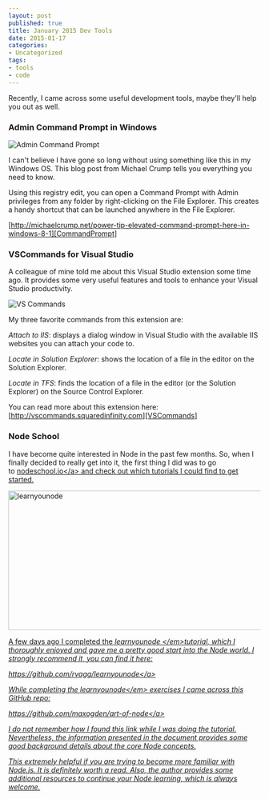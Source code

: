 ```yaml
---
layout: post
published: true
title: January 2015 Dev Tools
date: 2015-01-17
categories:
- Uncategorized
tags:
- tools
- code
---
```

[CommandPrompt]: http://michaelcrump.net/power-tip-elevated-command-prompt-here-in-windows-8-1 "Admin Command Prompt"
[VSCommands]: http://vscommands.squaredinfinity.com "VS Commands"

Recently, I came across some useful development tools, maybe they'll help you out as well.

### Admin Command Prompt in Windows ###

<img class="img-responsive" src="http://www.rolspace.com/wp-content/uploads/2015/01/cmdpromptfolder.png" alt="Admin Command Prompt" />

I can't believe I have gone so long without using something like this in my Windows OS. This blog post from Michael Crump tells you everything you need to know.

Using this registry edit, you can open a Command Prompt with Admin privileges from any folder by right-clicking on the File Explorer. This creates a handy shortcut that can be launched anywhere in the File Explorer.

<!--more-->

[http://michaelcrump.net/power-tip-elevated-command-prompt-here-in-windows-8-1][CommandPrompt]

### VSCommands for Visual Studio ###

A colleague of mine told me about this Visual Studio extension some time ago. It provides some very useful features and tools to enhance your Visual Studio productivity.

<img class="img-responsive" src="http://www.rolspace.com/wp-content/uploads/2015/01/vscommandlocate.png" alt="VS Commands" />

My three favorite commands from this extension are:

*Attach to IIS*: displays a dialog window in Visual Studio with the available IIS websites you can attach your code to.

*Locate in Solution Explorer*: shows the location of a file in the editor on the Solution Explorer.

*Locate in TFS*: finds the location of a file in the editor (or the Solution Explorer) on the Source Control Explorer.

You can read more about this extension here: [http://vscommands.squaredinfinity.com][VSCommands]


### Node School ###

I have become quite interested in Node in the past few months. So, when I finally decided to really get into it, the&nbsp;first thing I did was to go to&nbsp;<a href="http:&#47;&#47;nodeschool.io&#47;">nodeschool.io<&#47;a>&nbsp;and check out which tutorials I could find&nbsp;to get started.</p>
<p><img class="aligncenter wp-image-495 size-full" src="http:&#47;&#47;www.rolspace.com&#47;wp-content&#47;uploads&#47;2015&#47;01&#47;learnyounode1.png" alt="learnyounode" width="565" height="279" &#47;></p>
<p>A few days ago I completed the <em>learnyounode <&#47;em>tutorial, which I thoroughly enjoyed and gave me a pretty good start into the Node world. I strongly recommend it, you can find it&nbsp;here:</p>
<p><a href="https:&#47;&#47;github.com&#47;rvagg&#47;learnyounode">https:&#47;&#47;github.com&#47;rvagg&#47;learnyounode<&#47;a></p>
<p>While completing the <em>learnyounode<&#47;em>&nbsp;exercises&nbsp;I came across this GitHub repo:</p>
<p><a href="https:&#47;&#47;github.com&#47;maxogden&#47;art-of-node">https:&#47;&#47;github.com&#47;maxogden&#47;art-of-node<&#47;a></p>
<p>I do not remember how I found this link while I was doing the tutorial. Nevertheless,&nbsp;the information presented in the document provides some good background details&nbsp;about the core Node concepts.</p>
<p>This extremely helpful if you are trying to become more familiar with Node.js. It is definitely worth a read. Also, the author provides some additional resources to continue your Node learning, which is always welcome.</p>
